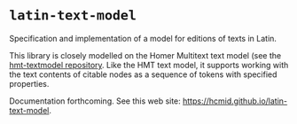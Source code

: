 # `latin-text-model`

Specification and implementation of a model for editions of texts in Latin.

This library is closely modelled on  the Homer Multitext text model (see the [hmt-textmodel repository](https://github.com/homermultitext/hmt-textmodel). Like the HMT text model, it supports working with the text contents of citable nodes as a sequence of tokens with specified properties.


Documentation forthcoming.  See this web site:  <https://hcmid.github.io/latin-text-model>.
